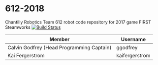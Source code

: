 # 612-2018
Chantilly Robotics Team 612 robot code repository for 2017 game FIRST Steamworks [![Build Status](https://travis-ci.org/Team612/612-2017.svg?branch=master)](https://travis-ci.org/Team612/612-2017)

|Member                                   |Username         |
|-----------------------------------------|-----------------|
|Calvin Godfrey (Head Programming Captain)            |ggodfrey         |
|Kai Fergerstrom            |kaifergerstrom         |
